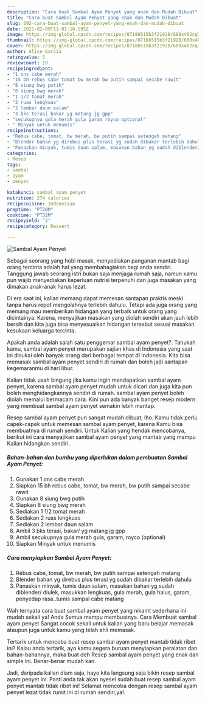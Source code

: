 ```yaml
---
description: "Cara buat Sambal Ayam Penyet yang enak dan Mudah Dibuat"
title: "Cara buat Sambal Ayam Penyet yang enak dan Mudah Dibuat"
slug: 292-cara-buat-sambal-ayam-penyet-yang-enak-dan-mudah-dibuat
date: 2021-02-09T11:01:10.595Z
image: https://img-global.cpcdn.com/recipes/87186515b3f21928/680x482cq70/sambal-ayam-penyet-foto-resep-utama.jpg
thumbnail: https://img-global.cpcdn.com/recipes/87186515b3f21928/680x482cq70/sambal-ayam-penyet-foto-resep-utama.jpg
cover: https://img-global.cpcdn.com/recipes/87186515b3f21928/680x482cq70/sambal-ayam-penyet-foto-resep-utama.jpg
author: Alice Garcia
ratingvalue: 5
reviewcount: 10
recipeingredient:
- "1 ons cabe merah"
- "15 bh rebus cabe tomat bw merah bw putih sampai secabe rawit"
- "8 siung bwg putih"
- "8 siung bwg merah"
- "1 1/2 tomat merah"
- "2 ruas lengkuas"
- "2 lembar daun salam"
- "3 bks terasi bakar yg matang jg gpp"
- "secukupnya gula merah gula garam royco optional"
- " Minyak untuk menumis"
recipeinstructions:
- "Rebus cabe, tomat, bw merah, bw putih sampai setengah matang"
- "Blender bahan yg direbus plus terasi yg sudah dibakar terlebih dahulu"
- "Panaskan minyak, tumis daun salam, masukan bahan yg sudah diblender/ diulek, masukkan lengkuas, gula merah, gula halus, garam, penyedap rasa..tumis sampai cabe matang"
categories:
- Resep
tags:
- sambal
- ayam
- penyet

katakunci: sambal ayam penyet 
nutrition: 274 calories
recipecuisine: Indonesian
preptime: "PT20M"
cooktime: "PT32M"
recipeyield: "2"
recipecategory: Dessert

---
```



![Sambal Ayam Penyet](https://img-global.cpcdn.com/recipes/87186515b3f21928/680x482cq70/sambal-ayam-penyet-foto-resep-utama.jpg)

Sebagai seorang yang hobi masak, menyediakan panganan mantab bagi orang tercinta adalah hal yang membahagiakan bagi anda sendiri. Tanggung jawab seorang istri bukan saja menjaga rumah saja, namun kamu pun wajib menyediakan keperluan nutrisi terpenuhi dan juga masakan yang dimakan anak-anak harus lezat.

Di era  saat ini, kalian memang dapat memesan santapan praktis meski tanpa harus repot mengolahnya terlebih dahulu. Tetapi ada juga orang yang memang mau memberikan hidangan yang terbaik untuk orang yang dicintainya. Karena, menyajikan masakan yang diolah sendiri akan jauh lebih bersih dan kita juga bisa menyesuaikan hidangan tersebut sesuai masakan kesukaan keluarga tercinta. 



Apakah anda adalah salah satu penggemar sambal ayam penyet?. Tahukah kamu, sambal ayam penyet merupakan sajian khas di Indonesia yang saat ini disukai oleh banyak orang dari berbagai tempat di Indonesia. Kita bisa memasak sambal ayam penyet sendiri di rumah dan boleh jadi santapan kegemaranmu di hari libur.

Kalian tidak usah bingung jika kamu ingin mendapatkan sambal ayam penyet, karena sambal ayam penyet mudah untuk dicari dan juga kita pun boleh menghidangkannya sendiri di rumah. sambal ayam penyet boleh diolah memalui bermacam cara. Kini pun ada banyak banget resep modern yang membuat sambal ayam penyet semakin lebih mantap.

Resep sambal ayam penyet pun sangat mudah dibuat, lho. Kamu tidak perlu capek-capek untuk memesan sambal ayam penyet, karena Kamu bisa membuatnya di rumah sendiri. Untuk Kalian yang hendak mencobanya, berikut ini cara menyajikan sambal ayam penyet yang mantab yang mampu Kalian hidangkan sendiri.

<!--inarticleads1-->

##### Bahan-bahan dan bumbu yang diperlukan dalam pembuatan Sambal Ayam Penyet:

1. Gunakan 1 ons cabe merah
1. Siapkan 15 bh rebus cabe, tomat, bw merah, bw putih sampai secabe rawit
1. Gunakan 8 siung bwg putih
1. Siapkan 8 siung bwg merah
1. Sediakan 1 1/2 tomat merah
1. Sediakan 2 ruas lengkuas
1. Sediakan 2 lembar daun salam
1. Ambil 3 bks terasi, bakar/ yg matang jg gpp
1. Ambil secukupnya gula merah gula, garam, royco (optional)
1. Siapkan  Minyak untuk menumis




<!--inarticleads2-->

##### Cara menyiapkan Sambal Ayam Penyet:

1. Rebus cabe, tomat, bw merah, bw putih sampai setengah matang
1. Blender bahan yg direbus plus terasi yg sudah dibakar terlebih dahulu
1. Panaskan minyak, tumis daun salam, masukan bahan yg sudah diblender/ diulek, masukkan lengkuas, gula merah, gula halus, garam, penyedap rasa..tumis sampai cabe matang




Wah ternyata cara buat sambal ayam penyet yang nikamt sederhana ini mudah sekali ya! Anda Semua mampu membuatnya. Cara Membuat sambal ayam penyet Sangat cocok sekali untuk kalian yang baru belajar memasak ataupun juga untuk kamu yang telah ahli memasak.

Tertarik untuk mencoba buat resep sambal ayam penyet mantab tidak ribet ini? Kalau anda tertarik, ayo kamu segera buruan menyiapkan peralatan dan bahan-bahannya, maka buat deh Resep sambal ayam penyet yang enak dan simple ini. Benar-benar mudah kan. 

Jadi, daripada kalian diam saja, hayo kita langsung saja bikin resep sambal ayam penyet ini. Pasti anda tak akan nyesel sudah buat resep sambal ayam penyet mantab tidak ribet ini! Selamat mencoba dengan resep sambal ayam penyet lezat tidak rumit ini di rumah sendiri,ya!.

